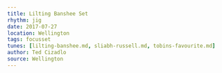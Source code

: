 ```yaml
---
title: Lilting Banshee Set
rhythm: jig
date: 2017-07-27
location: Wellington
tags: focusset
tunes: [lilting-banshee.md, sliabh-russell.md, tobins-favourite.md]
author: Ted Cizadlo
source: Wellington
---
```

